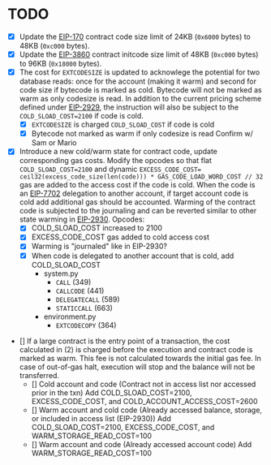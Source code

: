 # TODO

- [x] Update the [EIP-170](./eip-170.md) contract code size limit of 24KB (`0x6000` bytes) to 48KB (`0xc000` bytes).
- [x] Update the [EIP-3860](./eip-3860.md) contract initcode size limit of 48KB (`0xc000` bytes) to 96KB (`0x18000` bytes).
- [x] The cost for `EXTCODESIZE` is updated to acknowlege the potential for two database reads: once for the account (making it warm) and second for code size if bytecode is marked as cold. Bytecode will not be marked as warm as only codesize is read. In addition to the current pricing scheme defined under [EIP-2929](./eip-2929.md), the instruction will also be subject to the `COLD_SLOAD_COST=2100` if code is cold.
  - [x] `EXTCODESIZE` is charged `COLD_SLOAD_COST` if code is cold
  - [x] Bytecode not marked as warm if only codesize is read
  Confirm w/ Sam or Mario
- [x] Introduce a new cold/warm state for contract code, update corresponding gas costs.
Modify the opcodes so that flat `COLD_SLOAD_COST=2100` and dynamic `EXCESS_CODE_COST= ceil32(excess_code_size(len(code))) * GAS_CODE_LOAD_WORD_COST // 32` gas are added to the access cost if the code is cold. When the code is an [EIP-7702](./eip-7702.md) delegation to another account, if target account code is cold add additional gas should be accounted. Warming of the contract code is subjected to the journaling and can be reverted similar to other state warming in [EIP-2930](./eip-2930.md). Opcodes:
  - [x] COLD_SLOAD_COST increased to 2100
  - [x] EXCESS_CODE_COST gas added to cold access cost
  - [x] Warming is "journaled" like in EIP-2930?
  - [x] When code is delegated to another account that is cold, add COLD_SLOAD_COST
    - system.py
      - `CALL` (349)
      - `CALLCODE`  (441)
      - `DELEGATECALL` (589)
      - `STATICCALL` (663)
    - environment.py
      - `EXTCODECOPY` (364)
- [] If a large contract is the entry point of a transaction, the cost calculated in (2) is charged before the execution and contract code is marked as warm. This fee is not calculated towards the initial gas fee. In case of out-of-gas halt, execution will stop and the balance will not be transferred.
  - [] Cold account and code (Contract not in access list nor accessed prior in the txn)
  Add COLD_SLOAD_COST=2100, EXCESS_CODE_COST, and COLD_ACCOUNT_ACCESS_COST=2600
  - [] Warm account and cold code (Already accessed balance, storage, or included in access list (EIP-2930))
  Add COLD_SLOAD_COST=2100, EXCESS_CODE_COST, and WARM_STORAGE_READ_COST=100
  - [] Warm account and code (Already accessed account code)
  Add WARM_STORAGE_READ_COST=100


